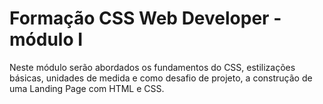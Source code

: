 # Formação CSS Web Developer - módulo I
Neste módulo serão abordados os fundamentos do CSS, estilizações básicas, unidades de medida e como desafio de projeto, a construção de uma Landing Page com HTML e CSS.
